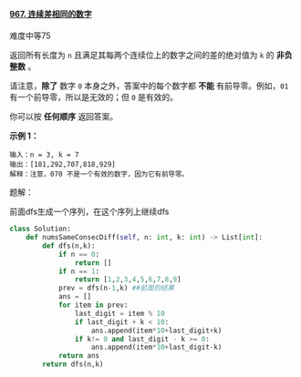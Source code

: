 #### [967. 连续差相同的数字](https://leetcode.cn/problems/numbers-with-same-consecutive-differences/)

难度中等75

返回所有长度为 `n` 且满足其每两个连续位上的数字之间的差的绝对值为 `k` 的 **非负整数** 。

请注意，**除了** 数字 `0` 本身之外，答案中的每个数字都 **不能** 有前导零。例如，`01` 有一个前导零，所以是无效的；但 `0` 是有效的。

你可以按 **任何顺序** 返回答案。

 

**示例 1：**

```
输入：n = 3, k = 7
输出：[181,292,707,818,929]
解释：注意，070 不是一个有效的数字，因为它有前导零。
```



题解：

前面dfs生成一个序列，在这个序列上继续dfs

```python
class Solution:
    def numsSameConsecDiff(self, n: int, k: int) -> List[int]:
        def dfs(n,k): 
            if n == 0:
                return []
            if n == 1:
                return [1,2,3,4,5,6,7,8,9]
            prev = dfs(n-1,k) ##前面的结果
            ans = []
            for item in prev:
                last_digit = item % 10
                if last_digit + k < 10:
                    ans.append(item*10+last_digit+k)
                if k!= 0 and last_digit - k >= 0:
                    ans.append(item*10+last_digit-k)
            return ans
        return dfs(n,k)
```

